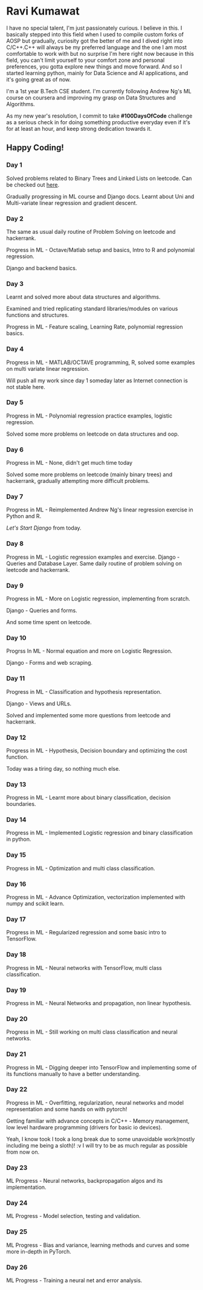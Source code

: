 # Ravi Kumawat
I have no special talent, I'm just passionately curious. I believe in this. I basically stepped into this field when I used to compile custom forks of AOSP but gradually, curiosity got the better of me and I dived right into C/C++.C++ will always be my preferred language and the one I am most comfortable to work with but no surprise I'm here right now because in this field, you can't limit yourself to your comfort zone and personal preferences, you gotta explore new things and move forward. And so I started learning python, mainly for Data Science and AI applications, and it's going great as of now.
 
I'm a 1st year B.Tech CSE student. I'm currently following Andrew Ng's ML course on coursera and improving my grasp on Data Structures and Algorithms.

As my new year's resolution, I commit to take **#100DaysOfCode** challenge as a serious check in for doing something productive everyday even if it's for at least an hour, and keep strong dedication towards it.

## Happy Coding!

### Day 1
Solved problems related to Binary Trees and Linked Lists on leetcode.
Can be checked out [here](https://leetcode.com/ravi4kumawat).

Gradually progressing in ML course and Django docs. Learnt about Uni and Multi-variate linear regression and gradient descent.

### Day 2
The same as usual daily routine of Problem Solving on leetcode and hackerrank.

Progress in ML - Octave/Matlab setup and basics, Intro to R and polynomial regression.

Django and backend basics.

### Day 3
Learnt and solved more about data structures and algorithms.

Examined and tried replicating standard libraries/modules on various functions and structures.

Progress in ML - Feature scaling, Learning Rate, polynomial regression basics.

### Day 4
Progress in ML - MATLAB/OCTAVE programming, R, solved some examples on multi variate linear regression.

Will push all my work since day 1 someday later as Internet connection is not stable here.

### Day 5
Progress in ML - Polynomial regression practice examples, logistic regression.

Solved some more problems on leetcode on data structures and oop.

### Day 6
Progress in ML - None, didn't get much time today

Solved some more problems on leetcode (mainly binary trees) and hackerrank, gradually attempting more difficult problems.

### Day 7
Progress in ML - Reimplemented Andrew Ng's linear regression exercise in Python and R.

*Let's Start Django* from today.

### Day 8
Progress in ML - Logistic regression examples and exercise.
Django - Queries and Database Layer.
Same daily routine of problem solving on leetcode and hackerrank.

### Day 9
Progress in ML - More on Logistic regression, implementing from scratch.

Django - Queries and forms.

And some time spent on leetcode.

### Day 10
Progrss In ML - Normal equation and more on Logistic Regression.

Django - Forms and web scraping.

### Day 11
Progress in ML - Classification and hypothesis representation.

Django - Views and URLs.

Solved and implemented some more questions from leetcode and hackerrank.

### Day 12
Progress in ML - Hypothesis, Decision boundary and optimizing the cost 
function.

Today was a tiring day, so nothing much else.

### Day 13
Progress in ML - Learnt more about binary classification, decision boundaries.

### Day 14
Progress in ML - Implemented Logistic regression and binary classification in python.

### Day 15
Progress in ML - Optimization and multi class classification.

### Day 16
Progress in ML - Advance Optimization, vectorization implemented with numpy and scikit learn.

### Day 17
Progress in ML - Regularized regression and some basic intro to TensorFlow.

### Day 18
Progress in ML - Neural networks with TensorFlow, multi class classification.

### Day 19
Progress in ML - Neural Networks and propagation, non linear hypothesis.

### Day 20
Progress in ML - Still working on multi class classification and neural networks.

### Day 21
Progress in ML - Digging deeper into TensorFlow and implementing some of its functions manually to have a better understanding.

### Day 22
Progress in ML - Overfitting, regularization, neural networks and model representation and some hands on with pytorch!

Getting familiar with advance concepts in C/C++ - Memory management, low level hardware programming (drivers for basic io devices).

Yeah, I know took I took a long break due to some unavoidable work(mostly including me being a sloth)! :v
I will try to be as much regular as possible from now on.

### Day 23
ML Progress - Neural networks, backpropagation algos and its implementation.

### Day 24
ML Progress - Model selection, testing and validation.

### Day 25
ML Progress - Bias and variance, learning methods and curves and 
some more in-depth in PyTorch.

### Day 26
ML Progress - Training a neural net and error analysis.
